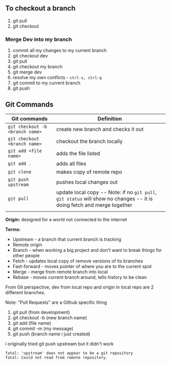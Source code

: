 ## To checkout a branch

1. git pull 
2. git checkout 

### Merge Dev into my branch 

1. commit all my changes to my current branch 
2. git checkout dev 
3. git pull 
4. git checkout my branch 
5. git merge dev 
6. resolve my own conflicts - `ctrl-s, ctrl-q`
7. git commit to my current branch 
8. git push 

## Git Commands

| Git commands                    | Definition                                                                                                             |
| ------------------------------- | ---------------------------------------------------------------------------------------------------------------------- |
| `git checkout -b <branch name>` | create new branch and checks it out                                                                                    |
| `git checkout <branch name>`    | checkout the branch locally                                                                                            |
| `git add <file name>`           | adds the file listed                                                                                                   |
| `git add .`                     | adds all files                                                                                                         |
| `git clone`                     | makes copy of remote repo                                                                                              |
| `git push upstream`             | pushes local changes out                                                                                               |
| `git pull`                      | update local copy -- Note: if no `git pull`, `git status` will show no changes -- it is doing fetch and merge together |
|                                 |                                                                                                                        |

**Origin:** designed for a world not connected to the internet 

**Terms:** 
- Upstream - a branch that current branch is tracking 
- Remote origin  
- Branch - when working a big project and don't want to break things for other people 
- Fetch - updates local copy of remove versions of its branches 
- Fast-forward - moves pointer of where you are to the current spot 
- Merge - merge from remote branch into local 
- Rebase - moves current branch around, tells history to be clean 

From Git perspective, dev from local repo and origin in local repo are 2 different branches. 


Note: "Pull Requests" are a Github specific thing 



1. git pull (from development)
2. git checkout -b (new branch name)
3. git add (file name)
4. git commit -m (my message)
5. git push (branch name i just created)

i originally tried git push upstream but it didn't work 
```
fatal: 'upstream' does not appear to be a git repository
fatal: Could not read from remote repository.
```
